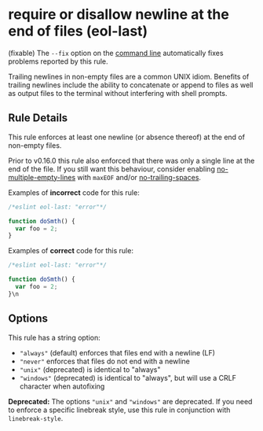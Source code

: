 # require or disallow newline at the end of files (eol-last)

(fixable) The `--fix` option on the [command line](../user-guide/command-line-interface#fix) automatically fixes problems reported by this rule.

Trailing newlines in non-empty files are a common UNIX idiom. Benefits of
trailing newlines include the ability to concatenate or append to files as well
as output files to the terminal without interfering with shell prompts.

## Rule Details

This rule enforces at least one newline (or absence thereof) at the end
of non-empty files.

Prior to v0.16.0 this rule also enforced that there was only a single line at
the end of the file. If you still want this behaviour, consider enabling
[no-multiple-empty-lines](no-multiple-empty-lines.md) with `maxEOF` and/or
[no-trailing-spaces](no-trailing-spaces.md).

Examples of **incorrect** code for this rule:

```js
/*eslint eol-last: "error"*/

function doSmth() {
  var foo = 2;
}
```

Examples of **correct** code for this rule:

```js
/*eslint eol-last: "error"*/

function doSmth() {
  var foo = 2;
}\n
```

## Options

This rule has a string option:

* `"always"` (default) enforces that files end with a newline (LF)
* `"never"` enforces that files do not end with a newline
* `"unix"` (deprecated) is identical to "always"
* `"windows"` (deprecated) is identical to "always", but will use a CRLF character when autofixing

**Deprecated:** The options `"unix"` and `"windows"` are deprecated. If you need to enforce a specific linebreak style, use this rule in conjunction with `linebreak-style`.
